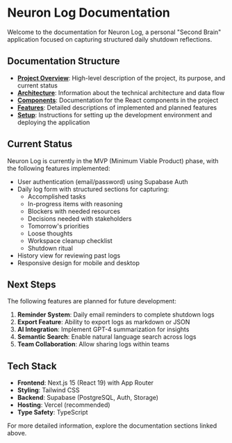 # Neuron Log Documentation

Welcome to the documentation for Neuron Log, a personal "Second Brain" application focused on capturing structured daily shutdown reflections.

## Documentation Structure

- **[Project Overview](./project-overview.md)**: High-level description of the project, its purpose, and current status
- **[Architecture](./architecture/README.md)**: Information about the technical architecture and data flow
- **[Components](./components/README.md)**: Documentation for the React components in the project
- **[Features](./features/README.md)**: Detailed descriptions of implemented and planned features
- **[Setup](./setup/README.md)**: Instructions for setting up the development environment and deploying the application

## Current Status

Neuron Log is currently in the MVP (Minimum Viable Product) phase, with the following features implemented:

- User authentication (email/password) using Supabase Auth
- Daily log form with structured sections for capturing:
  - Accomplished tasks
  - In-progress items with reasoning
  - Blockers with needed resources
  - Decisions needed with stakeholders
  - Tomorrow's priorities
  - Loose thoughts
  - Workspace cleanup checklist
  - Shutdown ritual
- History view for reviewing past logs
- Responsive design for mobile and desktop

## Next Steps

The following features are planned for future development:

1. **Reminder System**: Daily email reminders to complete shutdown logs
2. **Export Feature**: Ability to export logs as markdown or JSON
3. **AI Integration**: Implement GPT-4 summarization for insights
4. **Semantic Search**: Enable natural language search across logs
5. **Team Collaboration**: Allow sharing logs within teams

## Tech Stack

- **Frontend**: Next.js 15 (React 19) with App Router
- **Styling**: Tailwind CSS
- **Backend**: Supabase (PostgreSQL, Auth, Storage)
- **Hosting**: Vercel (recommended)
- **Type Safety**: TypeScript

For more detailed information, explore the documentation sections linked above. 